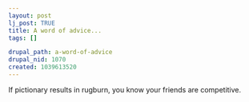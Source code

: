 ```yaml
--- 
layout: post
lj_post: TRUE
title: A word of advice...
tags: []

drupal_path: a-word-of-advice
drupal_nid: 1070
created: 1039613520
---
```

If pictionary results in rugburn, you know your friends are competitive.
